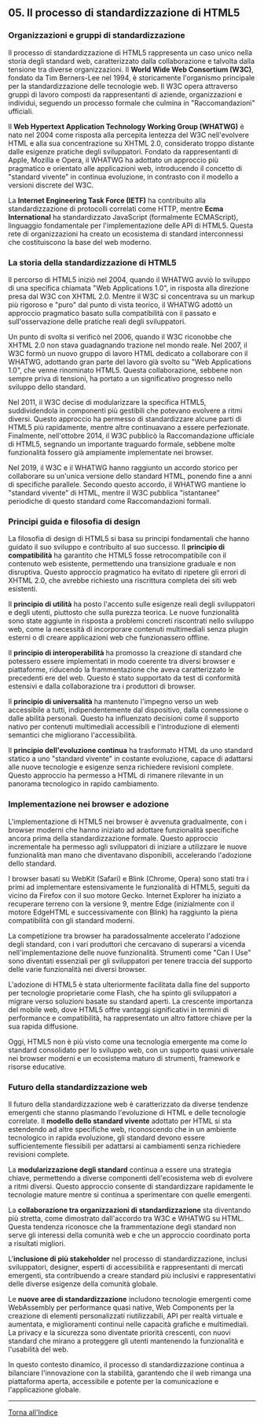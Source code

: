 ## 05. Il processo di standardizzazione di HTML5

### Organizzazioni e gruppi di standardizzazione
Il processo di standardizzazione di HTML5 rappresenta un caso unico nella storia degli standard web, caratterizzato dalla collaborazione e talvolta dalla tensione tra diverse organizzazioni. Il **World Wide Web Consortium (W3C)**, fondato da Tim Berners-Lee nel 1994, è storicamente l'organismo principale per la standardizzazione delle tecnologie web. Il W3C opera attraverso gruppi di lavoro composti da rappresentanti di aziende, organizzazioni e individui, seguendo un processo formale che culmina in "Raccomandazioni" ufficiali.

Il **Web Hypertext Application Technology Working Group (WHATWG)** è nato nel 2004 come risposta alla percepita lentezza del W3C nell'evolvere HTML e alla sua concentrazione su XHTML 2.0, considerato troppo distante dalle esigenze pratiche degli sviluppatori. Fondato da rappresentanti di Apple, Mozilla e Opera, il WHATWG ha adottato un approccio più pragmatico e orientato alle applicazioni web, introducendo il concetto di "standard vivente" in continua evoluzione, in contrasto con il modello a versioni discrete del W3C.

La **Internet Engineering Task Force (IETF)** ha contribuito alla standardizzazione di protocolli correlati come HTTP, mentre **Ecma International** ha standardizzato JavaScript (formalmente ECMAScript), linguaggio fondamentale per l'implementazione delle API di HTML5. Questa rete di organizzazioni ha creato un ecosistema di standard interconnessi che costituiscono la base del web moderno.

### La storia della standardizzazione di HTML5
Il percorso di HTML5 iniziò nel 2004, quando il WHATWG avviò lo sviluppo di una specifica chiamata "Web Applications 1.0", in risposta alla direzione presa dal W3C con XHTML 2.0. Mentre il W3C si concentrava su un markup più rigoroso e "puro" dal punto di vista teorico, il WHATWG adottò un approccio pragmatico basato sulla compatibilità con il passato e sull'osservazione delle pratiche reali degli sviluppatori.

Un punto di svolta si verificò nel 2006, quando il W3C riconobbe che XHTML 2.0 non stava guadagnando trazione nel mondo reale. Nel 2007, il W3C formò un nuovo gruppo di lavoro HTML dedicato a collaborare con il WHATWG, adottando gran parte del lavoro già svolto su "Web Applications 1.0", che venne rinominato HTML5. Questa collaborazione, sebbene non sempre priva di tensioni, ha portato a un significativo progresso nello sviluppo dello standard.

Nel 2011, il W3C decise di modularizzare la specifica HTML5, suddividendola in componenti più gestibili che potevano evolvere a ritmi diversi. Questo approccio ha permesso di standardizzare alcune parti di HTML5 più rapidamente, mentre altre continuavano a essere perfezionate. Finalmente, nell'ottobre 2014, il W3C pubblicò la Raccomandazione ufficiale di HTML5, segnando un importante traguardo formale, sebbene molte funzionalità fossero già ampiamente implementate nei browser.

Nel 2019, il W3C e il WHATWG hanno raggiunto un accordo storico per collaborare su un'unica versione dello standard HTML, ponendo fine a anni di specifiche parallele. Secondo questo accordo, il WHATWG mantiene lo "standard vivente" di HTML, mentre il W3C pubblica "istantanee" periodiche di questo standard come Raccomandazioni formali.

### Principi guida e filosofia di design
La filosofia di design di HTML5 si basa su principi fondamentali che hanno guidato il suo sviluppo e contribuito al suo successo. Il **principio di compatibilità** ha garantito che HTML5 fosse retrocompatibile con il contenuto web esistente, permettendo una transizione graduale e non disruptiva. Questo approccio pragmatico ha evitato di ripetere gli errori di XHTML 2.0, che avrebbe richiesto una riscrittura completa dei siti web esistenti.

Il **principio di utilità** ha posto l'accento sulle esigenze reali degli sviluppatori e degli utenti, piuttosto che sulla purezza teorica. Le nuove funzionalità sono state aggiunte in risposta a problemi concreti riscontrati nello sviluppo web, come la necessità di incorporare contenuti multimediali senza plugin esterni o di creare applicazioni web che funzionassero offline.

Il **principio di interoperabilità** ha promosso la creazione di standard che potessero essere implementati in modo coerente tra diversi browser e piattaforme, riducendo la frammentazione che aveva caratterizzato le precedenti ere del web. Questo è stato supportato da test di conformità estensivi e dalla collaborazione tra i produttori di browser.

Il **principio di universalità** ha mantenuto l'impegno verso un web accessibile a tutti, indipendentemente dal dispositivo, dalla connessione o dalle abilità personali. Questo ha influenzato decisioni come il supporto nativo per contenuti multimediali accessibili e l'introduzione di elementi semantici che migliorano l'accessibilità.

Il **principio dell'evoluzione continua** ha trasformato HTML da uno standard statico a uno "standard vivente" in costante evoluzione, capace di adattarsi alle nuove tecnologie e esigenze senza richiedere revisioni complete. Questo approccio ha permesso a HTML di rimanere rilevante in un panorama tecnologico in rapido cambiamento.

### Implementazione nei browser e adozione
L'implementazione di HTML5 nei browser è avvenuta gradualmente, con i browser moderni che hanno iniziato ad adottare funzionalità specifiche ancora prima della standardizzazione formale. Questo approccio incrementale ha permesso agli sviluppatori di iniziare a utilizzare le nuove funzionalità man mano che diventavano disponibili, accelerando l'adozione dello standard.

I browser basati su WebKit (Safari) e Blink (Chrome, Opera) sono stati tra i primi ad implementare estensivamente le funzionalità di HTML5, seguiti da vicino da Firefox con il suo motore Gecko. Internet Explorer ha iniziato a recuperare terreno con la versione 9, mentre Edge (inizialmente con il motore EdgeHTML e successivamente con Blink) ha raggiunto la piena compatibilità con gli standard moderni.

La competizione tra browser ha paradossalmente accelerato l'adozione degli standard, con i vari produttori che cercavano di superarsi a vicenda nell'implementazione delle nuove funzionalità. Strumenti come "Can I Use" sono diventati essenziali per gli sviluppatori per tenere traccia del supporto delle varie funzionalità nei diversi browser.

L'adozione di HTML5 è stata ulteriormente facilitata dalla fine del supporto per tecnologie proprietarie come Flash, che ha spinto gli sviluppatori a migrare verso soluzioni basate su standard aperti. La crescente importanza del mobile web, dove HTML5 offre vantaggi significativi in termini di performance e compatibilità, ha rappresentato un altro fattore chiave per la sua rapida diffusione.

Oggi, HTML5 non è più visto come una tecnologia emergente ma come lo standard consolidato per lo sviluppo web, con un supporto quasi universale nei browser moderni e un ecosistema maturo di strumenti, framework e risorse educative.

### Futuro della standardizzazione web
Il futuro della standardizzazione web è caratterizzato da diverse tendenze emergenti che stanno plasmando l'evoluzione di HTML e delle tecnologie correlate. Il **modello dello standard vivente** adottato per HTML si sta estendendo ad altre specifiche web, riconoscendo che in un ambiente tecnologico in rapida evoluzione, gli standard devono essere sufficientemente flessibili per adattarsi ai cambiamenti senza richiedere revisioni complete.

La **modularizzazione degli standard** continua a essere una strategia chiave, permettendo a diverse componenti dell'ecosistema web di evolvere a ritmi diversi. Questo approccio consente di standardizzare rapidamente le tecnologie mature mentre si continua a sperimentare con quelle emergenti.

La **collaborazione tra organizzazioni di standardizzazione** sta diventando più stretta, come dimostrato dall'accordo tra W3C e WHATWG su HTML. Questa tendenza riconosce che la frammentazione degli standard non serve gli interessi della comunità web e che un approccio coordinato porta a risultati migliori.

L'**inclusione di più stakeholder** nel processo di standardizzazione, inclusi sviluppatori, designer, esperti di accessibilità e rappresentanti di mercati emergenti, sta contribuendo a creare standard più inclusivi e rappresentativi delle diverse esigenze della comunità globale.

Le **nuove aree di standardizzazione** includono tecnologie emergenti come WebAssembly per performance quasi native, Web Components per la creazione di elementi personalizzati riutilizzabili, API per realtà virtuale e aumentata, e miglioramenti continui nelle capacità grafiche e multimediali. La privacy e la sicurezza sono diventate priorità crescenti, con nuovi standard che mirano a proteggere gli utenti mantenendo la funzionalità e l'usabilità del web.

In questo contesto dinamico, il processo di standardizzazione continua a bilanciare l'innovazione con la stabilità, garantendo che il web rimanga una piattaforma aperta, accessibile e potente per la comunicazione e l'applicazione globale.

---
[Torna all'Indice](README.md)